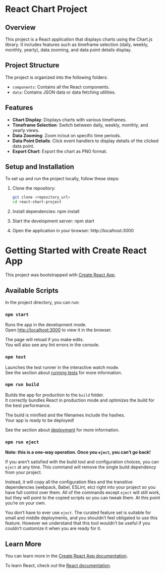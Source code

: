 

# React Chart Project

## Overview
This project is a React application that displays charts using the Chart.js library. It includes features such as timeframe selection (daily, weekly, monthly, yearly), data zooming, and data point details display.

## Project Structure
The project is organized into the following folders:
- `components`: Contains all the React components.
- `data`: Contains JSON data or data fetching utilities.

## Features
- **Chart Display**: Displays charts with various timeframes.
- **Timeframe Selection**: Switch between daily, weekly, monthly, and yearly views.
- **Data Zooming**: Zoom in/out on specific time periods.
- **Data Point Details**: Click event handlers to display details of the clicked data point.
- **Export Chart**: Export the chart as PNG format.

## Setup and Installation
To set up and run the project locally, follow these steps:

1. Clone the repository:
   ```bash
   git clone <repository_url>
   cd react-chart-project

2. Install dependencies:
   npm install

3. Start the development server:
   npm start

4. Open the application in your browser:
   http://localhost:3000
   



# Getting Started with Create React App

This project was bootstrapped with [Create React App](https://github.com/facebook/create-react-app).

## Available Scripts

In the project directory, you can run:

### `npm start`

Runs the app in the development mode.\
Open [http://localhost:3000](http://localhost:3000) to view it in the browser.

The page will reload if you make edits.\
You will also see any lint errors in the console.

### `npm test`

Launches the test runner in the interactive watch mode.\
See the section about [running tests](https://facebook.github.io/create-react-app/docs/running-tests) for more information.

### `npm run build`

Builds the app for production to the `build` folder.\
It correctly bundles React in production mode and optimizes the build for the best performance.

The build is minified and the filenames include the hashes.\
Your app is ready to be deployed!

See the section about [deployment](https://facebook.github.io/create-react-app/docs/deployment) for more information.

### `npm run eject`

**Note: this is a one-way operation. Once you `eject`, you can’t go back!**

If you aren’t satisfied with the build tool and configuration choices, you can `eject` at any time. This command will remove the single build dependency from your project.

Instead, it will copy all the configuration files and the transitive dependencies (webpack, Babel, ESLint, etc) right into your project so you have full control over them. All of the commands except `eject` will still work, but they will point to the copied scripts so you can tweak them. At this point you’re on your own.

You don’t have to ever use `eject`. The curated feature set is suitable for small and middle deployments, and you shouldn’t feel obligated to use this feature. However we understand that this tool wouldn’t be useful if you couldn’t customize it when you are ready for it.

## Learn More

You can learn more in the [Create React App documentation](https://facebook.github.io/create-react-app/docs/getting-started).

To learn React, check out the [React documentation](https://reactjs.org/).

